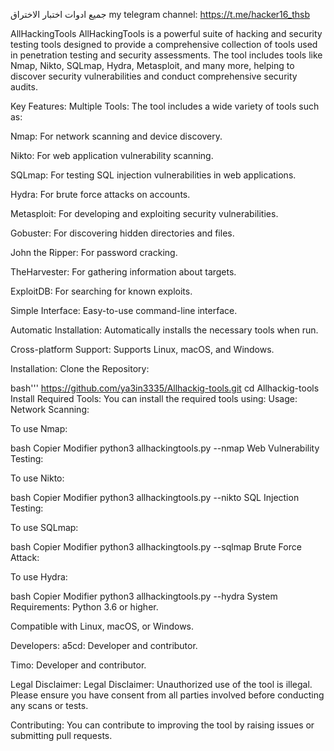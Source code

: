 جميع ادوات اختبار الاختراق 
my telegram channel:  https://t.me/hacker16_thsb

AllHackingTools
AllHackingTools is a powerful suite of hacking and security testing tools designed to provide a comprehensive collection of tools used in penetration testing and security assessments. The tool includes tools like Nmap, Nikto, SQLmap, Hydra, Metasploit, and many more, helping to discover security vulnerabilities and conduct comprehensive security audits.

Key Features:
Multiple Tools: The tool includes a wide variety of tools such as:

Nmap: For network scanning and device discovery.

Nikto: For web application vulnerability scanning.

SQLmap: For testing SQL injection vulnerabilities in web applications.

Hydra: For brute force attacks on accounts.

Metasploit: For developing and exploiting security vulnerabilities.

Gobuster: For discovering hidden directories and files.

John the Ripper: For password cracking.

TheHarvester: For gathering information about targets.

ExploitDB: For searching for known exploits.

Simple Interface: Easy-to-use command-line interface.

Automatic Installation: Automatically installs the necessary tools when run.

Cross-platform Support: Supports Linux, macOS, and Windows.

Installation:
Clone the Repository:

bash'''
https://github.com/ya3in3335/Allhackig-tools.git
cd Allhackig-tools
Install Required Tools: You can install the required tools using:
Usage:
Network Scanning:

To use Nmap:

bash
Copier
Modifier
python3 allhackingtools.py --nmap
Web Vulnerability Testing:

To use Nikto:

bash
Copier
Modifier
python3 allhackingtools.py --nikto
SQL Injection Testing:

To use SQLmap:

bash
Copier
Modifier
python3 allhackingtools.py --sqlmap
Brute Force Attack:

To use Hydra:

bash
Copier
Modifier
python3 allhackingtools.py --hydra
System Requirements:
Python 3.6 or higher.

Compatible with Linux, macOS, or Windows.

Developers:
a5cd: Developer and contributor.

Timo: Developer and contributor.

Legal Disclaimer:
Legal Disclaimer: Unauthorized use of the tool is illegal. Please ensure you have consent from all parties involved before conducting any scans or tests.

Contributing:
You can contribute to improving the tool by raising issues or submitting pull requests.

